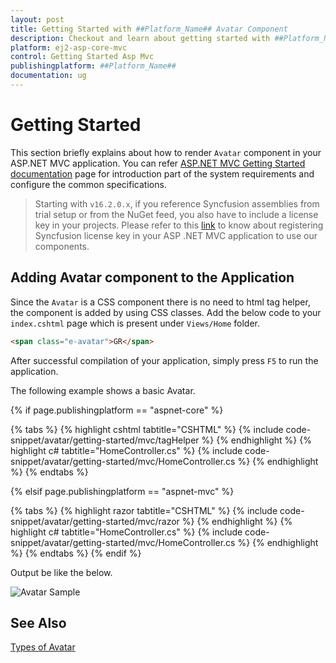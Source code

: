 ```yaml
---
layout: post
title: Getting Started with ##Platform_Name## Avatar Component
description: Checkout and learn about getting started with ##Platform_Name## Avatar component of Syncfusion Essential JS 2 and more details.
platform: ej2-asp-core-mvc
control: Getting Started Asp Mvc
publishingplatform: ##Platform_Name##
documentation: ug
---
```



# Getting Started

This section briefly explains about how to render `Avatar` component in your ASP.NET MVC application. You can refer [ASP.NET MVC Getting Started documentation](../getting-started) page for introduction part of the system requirements and configure the common specifications.

> Starting with `v16.2.0.x`, if you reference Syncfusion assemblies from trial setup or from the NuGet feed, you also have to include a license key in your projects. Please refer to this [link](https://help.syncfusion.com/common/essential-studio/licensing/license-key) to know about registering Syncfusion license key in your ASP .NET MVC application to use our components.

## Adding Avatar component to the Application

Since the `Avatar` is a CSS component there is no need to html tag helper, the component is added by using CSS classes. Add the below code to your `index.cshtml` page which is present under `Views/Home` folder.

```html
<span class="e-avatar">GR</span>
```

After successful compilation of your application, simply press `F5` to run the application.

The following example shows a basic Avatar.

{% if page.publishingplatform == "aspnet-core" %}

{% tabs %}
{% highlight cshtml tabtitle="CSHTML" %}
{% include code-snippet/avatar/getting-started/mvc/tagHelper %}
{% endhighlight %}
{% highlight c# tabtitle="HomeController.cs" %}
{% include code-snippet/avatar/getting-started/mvc/HomeController.cs %}
{% endhighlight %}
{% endtabs %}

{% elsif page.publishingplatform == "aspnet-mvc" %}

{% tabs %}
{% highlight razor tabtitle="CSHTML" %}
{% include code-snippet/avatar/getting-started/mvc/razor %}
{% endhighlight %}
{% highlight c# tabtitle="HomeController.cs" %}
{% include code-snippet/avatar/getting-started/mvc/HomeController.cs %}
{% endhighlight %}
{% endtabs %}
{% endif %}



Output be like the below.

![Avatar Sample](./images/avatar.PNG)

## See Also

[Types of Avatar](./types)